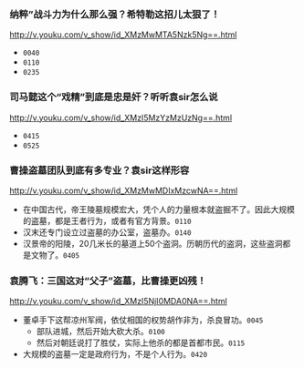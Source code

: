 ### 纳粹”战斗力为什么那么强？希特勒这招儿太狠了！
http://v.youku.com/v_show/id_XMzMwMTA5Nzk5Ng==.html
* `0040`
* `0110`
* `0235`

### 司马懿这个“戏精”到底是忠是奸？听听袁sir怎么说
http://v.youku.com/v_show/id_XMzI5MzYzMzUzNg==.html
* `0415`
* `0525`

### 曹操盗墓团队到底有多专业？袁sir这样形容
http://v.youku.com/v_show/id_XMzMwMDIxMzcwNA==.html
* 在中国古代，帝王陵墓规模宏大，凭个人的力量根本就盗掘不了。因此大规模的盗墓，都是王者行为，或者有官方背景。`0110`
* 汉末还专门设立过盗墓的办公室，盗墓办。`0140`
* 汉景帝的阳陵，20几米长的墓道上50个盗洞。历朝历代的盗洞，这些盗洞都是文物了。`0405`

### 袁腾飞：三国这对“父子”盗墓，比曹操更凶残！
http://v.youku.com/v_show/id_XMzI5NjI0MDA0NA==.html
* 董卓手下这帮凉州军阀，依仗相国的权势胡作非为，杀良冒功。`0045`
  * 部队进城，然后开始大砍大杀。`0100`
  * 然后对朝廷说打了胜仗，实际上他杀的都是首都市民。`0115`
* 大规模的盗墓一定是政府行为，不是个人行为。`0420`
